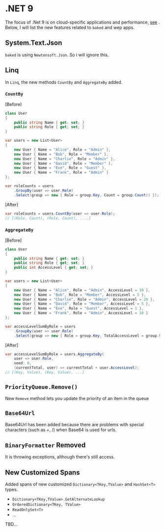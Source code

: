 # .NET 9

The focus of .Net 9 is on cloud-specific applications and performance,
[see](https://learn.microsoft.com/en-us/dotnet/core/whats-new/dotnet-9/overview)
. Below, I will list the new features related to `baked` and wep apps.

## System.Text.Json

`baked` is using `Newtonsoft.Json`. So i will ignore this.

## Linq

In `Linq`, the new methods `CountBy` and `AggregateBy` added.

### `CountBy`

[Before]
```csharp
class User
{
    public string Name { get; set; }
    public string Role { get; set; }
}

var users = new List<User>
{
    new User { Name = "Alice", Role = "Admin" },
    new User { Name = "Bob", Role = "Member" },
    new User { Name = "Charlie", Role = "Admin" },
    new User { Name = "David", Role = "Member" },
    new User { Name = "Eve", Role = "Guest" },
    new User { Name = "Frank", Role = "Admin" }
};

var roleCounts = users
    .GroupBy(user => user.Role)
    .Select(group => new { Role = group.Key, Count = group.Count() });
```

[After]
```csharp
var roleCounts = users.CountBy(user => user.Role);
// [(Role, Count), (Role, Count), ....]
```

### `AggregateBy`

[Before]
```csharp
class User
{
    public string Name { get; set; }
    public string Role { get; set; }
    public int AccessLevel { get; set; }
}

var users = new List<User>
{
    new User { Name = "Alice", Role = "Admin", AccessLevel = 10 },
    new User { Name = "Bob", Role = "Member", AccessLevel = 5 },
    new User { Name = "Charlie", Role = "Admin", AccessLevel = 20 },
    new User { Name = "David", Role = "Member", AccessLevel = 5 },
    new User { Name = "Eve", Role = "Guest", AccessLevel = 1 },
    new User { Name = "Frank", Role = "Admin", AccessLevel = 10 }
};

var accessLevelSumByRole = users
    .GroupBy(user => user.Role)
    .Select(group => new { Role = group.Key, TotalAccessLevel = group.Sum(user => user.AccessLevel) });
```

[After]
```csharp
var accessLevelSumByRole = users.AggregateBy(
    user => user.Role,
    seed: 0,
    (currentTotal, user) => currentTotal + user.AccessLevel);
// [(Key, Value), (Key, Value), ...]
```

## `PriorityQueue.Remove()`

New `Remove` method lets you update the priority of an item in the queue

## `Base64Url`

Base64Url has been added because there are problems with special characters
(such as +, /) when Base64 is used for urls.

## `BinaryFormatter` Removed

It is throwing exceptions, although there's still access.

## New Customized Spans

Added spans of new customized `Dictionary<TKey,TValue>` and `HashSet<T>` types.

- `Dictionary<TKey,TValue>.GetAlternateLookup`
- `OrderedDictionary<TKey, TValue>`
- `ReadOnlySet<T>`
- ...

TBD...
